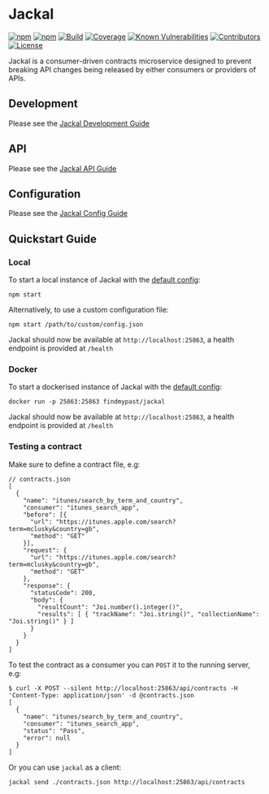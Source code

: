 # Jackal

[![npm](https://img.shields.io/npm/v/jackal.svg)](https://www.npmjs.com/package/jackal)
[![npm](https://img.shields.io/npm/dm/jackal.svg)](https://www.npmjs.com/package/jackal)
[![Build](https://img.shields.io/travis/findmypast-oss/jackal.svg)](https://travis-ci.org/findmypast-oss/jackal)
[![Coverage](https://coveralls.io/repos/github/findmypast-oss/jackal/badge.svg?branch=master)](https://coveralls.io/github/findmypast-oss/jackal?branch=master)
[![Known Vulnerabilities](https://snyk.io/test/github/findmypast-oss/jackal/badge.svg)](https://snyk.io/test/github/findmypast-oss/jackal)
[![Contributors](https://img.shields.io/github/contributors/findmypast-oss/jackal.svg)](https://github.com/findmypast-oss/jackal/graphs/contributors)
[![License](https://img.shields.io/github/license/findmypast-oss/jackal.svg)](https://github.com/findmypast-oss/jackal/blob/master/LICENSE)

Jackal is a consumer-driven contracts microservice designed to prevent breaking API changes being released by either consumers or providers of APIs.

## Development

Please see the [Jackal Development Guide](https://github.com/findmypast-oss/jackal/blob/master/docs/development.md)

## API

Please see the [Jackal API Guide](https://github.com/findmypast-oss/jackal/blob/master/docs/api.md)

## Configuration

Please see the [Jackal Config Guide](https://github.com/findmypast-oss/jackal/blob/master/docs/config.md)

## Quickstart Guide

### Local

To start a local instance of Jackal with the [default config](./examples/config.json):

```
npm start
```

Alternatively, to use a custom configuration file:

```
npm start /path/to/custom/config.json
```

Jackal should now be available at `http://localhost:25863`, a health endpoint is provided at `/health`

### Docker

To start a dockerised instance of Jackal with the [default config](./examples/config.json):

```
docker run -p 25863:25863 findmypast/jackal
```

Jackal should now be available at `http://localhost:25863`, a health endpoint is provided at `/health`

### Testing a contract

Make sure to define a contract file, e.g:

```
// contracts.json
[
  {
    "name": "itunes/search_by_term_and_country",
    "consumer": "itunes_search_app",
    "before": [{
      "url": "https://itunes.apple.com/search?term=mclusky&country=gb",
      "method": "GET"
    }],
    "request": {
      "url": "https://itunes.apple.com/search?term=mclusky&country=gb",
      "method": "GET"
    },
    "response": {
      "statusCode": 200,
      "body": {
        "resultCount": "Joi.number().integer()",
        "results": [ { "trackName": "Joi.string()", "collectionName": "Joi.string()" } ]
      }
    }
  }
]
```

To test the contract as a consumer you can `POST` it to the running server, e.g:

```
$ curl -X POST --silent http://localhost:25863/api/contracts -H 'Content-Type: application/json' -d @contracts.json
[
  {
    "name": "itunes/search_by_term_and_country",
    "consumer": "itunes_search_app",
    "status": "Pass",
    "error": null
  }
]

```

Or you can use `jackal` as a client:

```
jackal send ./contracts.json http://localhost:25863/api/contracts
```
